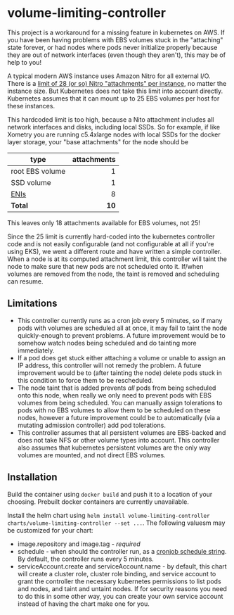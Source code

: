 # volume-limiting-controller

This project is a workaround for a missing feature in kubernetes on AWS. If you have been having problems with EBS volumes stuck in the "attaching" state forever, or had nodes where pods never initialize properly
because they are out of network interfaces (even though they aren't), this may be of help to you!

A typical modern AWS instance uses Amazon Nitro for all external I/O. There is a [limit of 28 (or so)
Nitro "attachments" per instance](https://docs.aws.amazon.com/AWSEC2/latest/UserGuide/volume_limits.html), no matter the instance size. But Kubernetes
does not take this limit into account directly. Kubernetes assumes that it can mount up to 25 EBS volumes per host for these instances.

This hardcoded limit is too high, because a Nito attachment includes all network interfaces and disks, including local SSDs. So for example,
if like Xometry you are running c5.4xlarge nodes with local SSDs for the docker layer storage, your "base attachments" for the node should be

| type              | attachments |
|-------------------|------------:|
| root EBS volume   |           1 |
| SSD volume        |           1 |
| [ENIs](https://docs.aws.amazon.com/AWSEC2/latest/UserGuide/using-eni.html#AvailableIpPerENI) | 8 |
| **Total**         |      **10** |

This leaves only 18 attachments available for EBS volumes, not 25!

Since the 25 limit is currently hard-coded into the kubernetes controller code and is not easily configurable (and not configurable at all
if you're using EKS), we went a different route and have written a simple controller. When a node is at its computed attachment limit, this
controller will taint the node to make sure that new pods are not scheduled onto it. If/when volumes are removed from the node, the taint
is removed and scheduling can resume.

## Limitations

* This controller currently runs as a cron job every 5 minutes, so if many pods with volumes are scheduled all at once, it may fail to taint
  the node quickly-enough to prevent problems. A future improvement would be to somehow watch nodes being scheduled and do tainting more immediately.
* If a pod does get stuck either attaching a volume or unable to assign an IP address, this controller will not remedy the problem. A future
  improvement would be to (after tainting the node) delete pods stuck in this condition to force them to be rescheduled.
* The node taint that is added prevents *all* pods from being scheduled onto this node, when really we only need to prevent pods with EBS volumes
  from being scheduled. You can manually assign tolerations to pods with no EBS volumes to allow them to be scheduled on these nodes, however
  a future improvement could be to automatically (via a mutating admission controller) add pod tolerations.
* This controller assumes that all persistent volumes are EBS-backed and does not take NFS or other volume types into account. This controller
  also assumes that kubernetes persistent volumes are the only way volumes are mounted, and not direct EBS volumes.

## Installation

Build the container using `docker build` and push it to a location of your choosing. Prebuilt docker containers are currently unavailable.

Install the helm chart using `helm install volume-limiting-controller charts/volume-limiting-controller --set ...`. The following valuesm
may be customized for your chart:

* image.repository and image.tag - *required* 
* schedule - when should the controller run, as a [cronjob schedule string](https://kubernetes.io/docs/concepts/workloads/controllers/cron-jobs/).
  By default, the controller runs every 5 minutes.
* serviceAccount.create and serviceAccount.name - by default, this chart will create a cluster role, cluster role binding, and service account
  to grant the controller the necessary kubernetes permissions to list pods and nodes, and taint and untaint nodes. If for security reasons
  you need to do this in some other way, you can create your own service account instead of having the chart make one for you.
